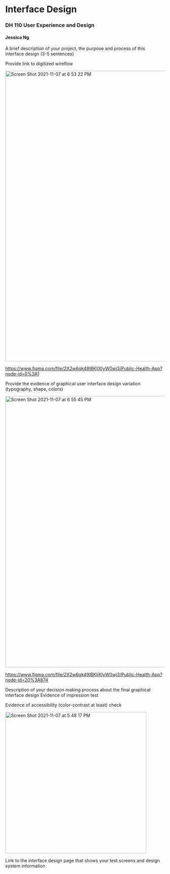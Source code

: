 # Interface Design 
### DH 110 User Experience and Design 
#### Jessica Ng 


A brief description of your project, the purpose and process of this interface design (3-5 sentences)

Provide link to digitized wireflow

<img width="917" alt="Screen Shot 2021-11-07 at 6 53 22 PM" src="https://user-images.githubusercontent.com/91767108/140677136-8b917437-3eab-49ef-a291-ade59535833a.png">


https://www.figma.com/file/2X2w6qk49IBKljXIyW0wj3/Public-Health-App?node-id=0%3A1


Provide the evidence of graphical user interface design variation (typography, shape, colors)

<img width="856" alt="Screen Shot 2021-11-07 at 6 55 45 PM" src="https://user-images.githubusercontent.com/91767108/140677335-5c273701-b521-4309-848f-d7892a1b61df.png">


https://www.figma.com/file/2X2w6qk49IBKljXIyW0wj3/Public-Health-App?node-id=20%3A874


Description of your decision making process about the final graphical interface design
Evidence of impression test


Evidence of accessibility (color-contrast at least) check

<img width="446" alt="Screen Shot 2021-11-07 at 5 48 17 PM" src="https://user-images.githubusercontent.com/91767108/140677206-731dcb27-cbe5-4259-81d2-905fcb1b19fb.png">

Link to the interface design page that shows your test screens and design system information

